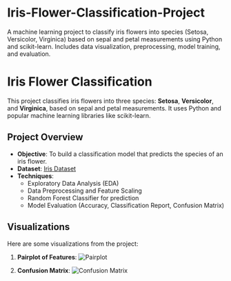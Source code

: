 # Iris-Flower-Classification-Project
A machine learning project to classify iris flowers into species (Setosa, Versicolor, Virginica) based on sepal and petal measurements using Python and scikit-learn. Includes data visualization, preprocessing, model training, and evaluation.
# Iris Flower Classification

This project classifies iris flowers into three species: **Setosa**, **Versicolor**, and **Virginica**, based on sepal and petal measurements. It uses Python and popular machine learning libraries like scikit-learn.

## Project Overview
- **Objective**: To build a classification model that predicts the species of an iris flower.
- **Dataset**: [Iris Dataset](https://archive.ics.uci.edu/ml/datasets/iris)
- **Techniques**:
  - Exploratory Data Analysis (EDA)
  - Data Preprocessing and Feature Scaling
  - Random Forest Classifier for prediction
  - Model Evaluation (Accuracy, Classification Report, Confusion Matrix)

## Visualizations
Here are some visualizations from the project:

1. **Pairplot of Features**:
   ![Pairplot](visualizations/pairplot.png)

2. **Confusion Matrix**:
   ![Confusion Matrix](visualizations/confusion_matrix.png)

